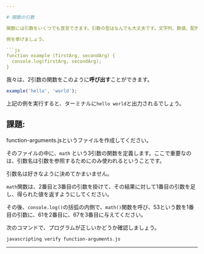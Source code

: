 ```yaml
---

# 関数の引数

関数には引数をいくつでも宣言できます。引数の型はなんでも大丈夫です。文字列、数値、配列、オブジェクト、あるいは関数さえも引数になり得ます。

例を挙げましょう。

```js
function example (firstArg, secondArg) {
  console.log(firstArg, secondArg);
}
```

我々は、2引数の関数をこのように**呼び出す**ことができます。

```js
example('hello', 'world');
```

上記の例を実行すると、ターミナルに`hello world`と出力されるでしょう。

## 課題:

function-arguments.jsというファイルを作成してください。

そのファイルの中に、`math` という3引数の関数を定義します。ここで重要なのは、引数名は引数を参照するためにのみ使われるということです。

引数名は好きなように決めてかまいません。

`math`関数は、2番目と3番目の引数を掛けて、その結果に対して1番目の引数を足し、得られた値を返すようにしてください。

その後、`console.log()`の括弧の内側で、`math()`関数を呼び、53という数を1番目の引数に、61を2番目に、67を3番目に与えてください。

次のコマンドで、プログラムが正しいかどうか確認しましょう。

`javascripting verify function-arguments.js`

---
```

